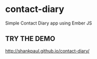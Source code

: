 contact-diary
=============

Simple Contact Diary app using Ember JS

TRY THE DEMO
-----------
  http://shankpaul.github.io/contact-diary/
